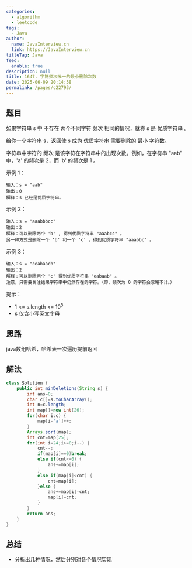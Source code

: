 ```yaml
---
categories: 
  - algorithm
  - leetcode
tags: 
  - Java
author: 
  name: JavaInterview.cn
  link: https://JavaInterview.cn
titleTag: Java
feed: 
  enable: true
description: null
title: 1647. 字符频次唯一的最小删除次数
date: 2025-06-09 20:14:58
permalink: /pages/c22793/
---
```


## 题目

如果字符串 s 中 不存在 两个不同字符 频次 相同的情况，就称 s 是 优质字符串 。

给你一个字符串 s，返回使 s 成为 优质字符串 需要删除的 最小 字符数。

字符串中字符的 频次 是该字符在字符串中的出现次数。例如，在字符串 "aab" 中，'a' 的频次是 2，而 'b' 的频次是 1 。



示例 1：

    输入：s = "aab"
    输出：0
    解释：s 已经是优质字符串。
示例 2：

    输入：s = "aaabbbcc"
    输出：2
    解释：可以删除两个 'b' , 得到优质字符串 "aaabcc" 。
    另一种方式是删除一个 'b' 和一个 'c' ，得到优质字符串 "aaabbc" 。
示例 3：

    输入：s = "ceabaacb"
    输出：2
    解释：可以删除两个 'c' 得到优质字符串 "eabaab" 。
    注意，只需要关注结果字符串中仍然存在的字符。（即，频次为 0 的字符会忽略不计。）


提示：

* 1 <= s.length <= 10<sup>5</sup>
* s 仅含小写英文字母

## 思路

java数组哈希，哈希表一次遍历提前返回

## 解法
```java
class Solution {
    public int minDeletions(String s) {
        int ans=0;
        char c[]=s.toCharArray();
        int n=c.length;
        int map[]=new int[26];
        for(char i:c) {
        	map[i-'a']++;
        }
        Arrays.sort(map);
        int cnt=map[25];
        for(int i=24;i>=0;i--) {
        	cnt--;
            if(map[i]==0)break;
        	else if(cnt<=0) {
        		ans+=map[i];
        	}
        	else if(map[i]<cnt) {
        		cnt=map[i];
        	}else {
        		ans+=map[i]-cnt;
        		map[i]=cnt;
        	}
        }
        return ans;
    }
}

```

## 总结

- 分析出几种情况，然后分别对各个情况实现 
